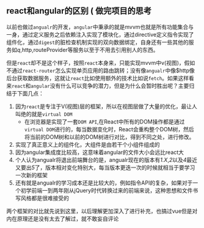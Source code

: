 ## react和angular的区别 ( 做完项目的思考

以前也做过`angualr`的开发，`angular`中秉承的就是mvvm也就是所有功能集合与一身，通过定义服务之后依赖注入实现了模块化，通过directive定义指令实现了组件化，通过`digest`的脏检查机制实现的双向数据绑定，自身还有一些其他的服务如$q,$http,routeProvider等服务以至于不用去引用别人的东西。

但是`react`却不是这个样子，按照`react`本身来，只能实现mvvm中v(视图)，假如不通过`react-router`怎么实现单页应用的路由跳转；没有像`angualr`中像$http像后台获取数据服务，这就让`react`比如使用额外的技术比如说`fetch`。如果这样看来`react`和`angular`没有什么可以竞争的潜力，但是为什么会暂时胜出呢？主要归结于下面几点：

1. 因为`react`是专注于V(视图)层的框架，所以在视图层做了大量的优化，最让人叫绝的就是`virtual DOM`
	+ 在浏览器是实现了一套`DOM API`,在React中所有的DOM操作都是通过`virtual DOM`进行的，每当数据变化时，React会重构整个DOM树，然后将当前的DOM树和以前的DOM树进行对比，得到不同之处，进行修改。
2. 实现了真正意义上的组件化，大组件是由若干个小组件组成的
3. 因为angular集成度比较高，这意味着angular的文件大小会远比react大
4. 个人认为angualr将退出前端舞台的是，angualr现在的版本有*1.X*,*2*以及*4*最近又要出*5*了，版本相对变化特别大，每当版本更迭一次的时候就相当于要学习一次新的框架
5. 还有就是angualr的学习成本还是比较大的，例如指令API的复杂，如果对于一个初学前端一到两年刚从jQuery时代转换过来的前端来说，这种思想和文件书写风格都是很难接受的

两个框架的对比就先说到这里，以后理解更加深入了进行补充，也搞过vue但是对内在原理还是没有太去了解过，就不敢妄自评论

